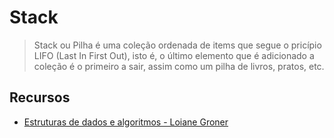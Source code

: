 # Stack
> Stack ou Pilha é uma coleção ordenada de items que segue o pricípio LIFO (Last In First Out), isto é, o último elemento que é adicionado a coleção é o primeiro a sair, assim como um pilha de livros, pratos, etc.

## Recursos
* [Estruturas de dados e algoritmos - Loiane Groner](https://github.com/loiane/javascript-datastructures-algorithms/tree/third-edition/examples/chapter04)
